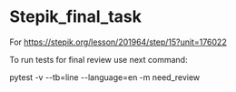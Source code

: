 # Stepik_final_task
For https://stepik.org/lesson/201964/step/15?unit=176022

To run tests for final review use next command:

pytest -v --tb=line --language=en -m need_review
